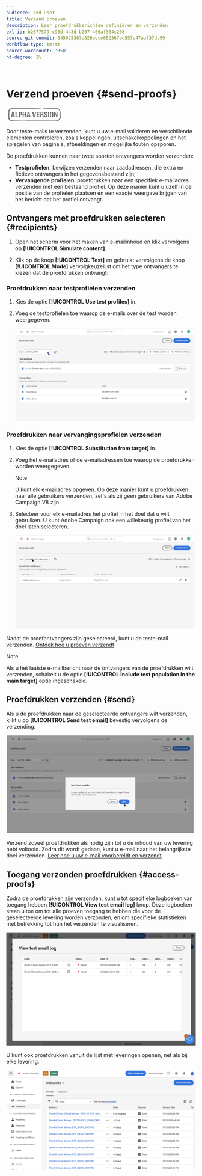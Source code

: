 ```yaml
---
audience: end-user
title: Verzend proeven
description: Leer proefdrukberichten definiëren en verzenden
exl-id: b2677579-c95d-443d-b207-466af364c208
source-git-commit: 045025367a826eece052367be557e47aaf37dc99
workflow-type: tm+mt
source-wordcount: '358'
ht-degree: 2%

---
```


# Verzend proeven {#send-proofs}

![](../assets/do-not-localize/badge.png)

Door teste-mails te verzenden, kunt u uw e-mail valideren en verschillende elementen controleren, zoals koppelingen, uitschakelkoppelingen en het spiegelen van pagina&#39;s, afbeeldingen en mogelijke fouten opsporen.

De proefdrukken kunnen naar twee soorten ontvangers worden verzonden:

* **Testprofielen**: bewijzen verzenden naar zaadadressen, die extra en fictieve ontvangers in het gegevensbestand zijn;
* **Vervangende profielen**: proefdrukken naar een specifiek e-mailadres verzenden met een bestaand profiel. Op deze manier kunt u uzelf in de positie van de profielen plaatsen en een exacte weergave krijgen van het bericht dat het profiel ontvangt.

## Ontvangers met proefdrukken selecteren {#recipients}

1. Open het scherm voor het maken van e-mailinhoud en klik vervolgens op **[!UICONTROL Simulate content]**.

1. Klik op de knop **[!UICONTROL Test]** en gebruikt vervolgens de knop **[!UICONTROL Mode]** vervolgkeuzelijst om het type ontvangers te kiezen dat de proefdrukken ontvangt:

<!-- to check: by default, profiles selected in previous screen are pre-selected for proofs. Can add addtitional profiles + remove preselected?-->

### Proefdrukken naar testprofielen verzenden

1. Kies de optie **[!UICONTROL Use test profiles]** in.

1. Voeg de testprofielen toe waarop de e-mails over de test worden weergegeven.

   <!--FOR BETA: You can also build an audience to select test profiles based on your own criteria using the **[!UICONTROL Add test audience]** button.-->

   ![](assets/test-profiles-audience.png)

### Proefdrukken naar vervangingsprofielen verzenden

1. Kies de optie **[!UICONTROL Substitution from target]** in.

1. Voeg het e-mailadres of de e-mailadressen toe waarop de proefdrukken worden weergegeven.

   >[!NOTE]
   >
   >U kunt elk e-mailadres opgeven. Op deze manier kunt u proefdrukken naar alle gebruikers verzenden, zelfs als zij geen gebruikers van Adobe Campaign V8 zijn.

1. Selecteer voor elk e-mailadres het profiel in het doel dat u wilt gebruiken. U kunt Adobe Campaign ook een willekeurig profiel van het doel laten selecteren.

   ![](assets/substitution.png)

Nadat de proefontvangers zijn geselecteerd, kunt u de teste-mail verzenden. [Ontdek hoe u proeven verzendt](#send)

>[!NOTE]
>
>Als u het laatste e-mailbericht naar de ontvangers van de proefdrukken wilt verzenden, schakelt u de optie **[!UICONTROL Include test population in the main target]** optie ingeschakeld.

## Proefdrukken verzenden {#send}

Als u de proefdrukken naar de geselecteerde ontvangers wilt verzenden, klikt u op **[!UICONTROL Send test email]** bevestig vervolgens de verzending.

![](assets/send-proof.png)

Verzend zoveel proefdrukken als nodig zijn tot u de inhoud van uw levering hebt voltooid. Zodra dit wordt gedaan, kunt u e-mail naar het belangrijkste doel verzenden. [Leer hoe u uw e-mail voorbereidt en verzendt](../monitor/prepare-send.md)

## Toegang verzonden proefdrukken {#access-proofs}

Zodra de proefdrukken zijn verzonden, kunt u tot specifieke logboeken van toegang hebben **[!UICONTROL View test email log]** knop. Deze logboeken staan u toe om tot alle proeven toegang te hebben die voor de geselecteerde levering worden verzonden, en om specifieke statistieken met betrekking tot hun het verzenden te visualiseren.

![](assets/proof-log.png)

U kunt ook proefdrukken vanuit de lijst met leveringen openen, net als bij elke levering.

![](assets/delivery-list.png)
